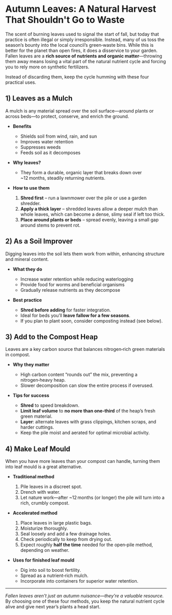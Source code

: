 # Autumn Leaves: A Natural Harvest That Shouldn't Go to Waste

The scent of burning leaves used to signal the start of fall, but today that practice is often illegal or simply irresponsible. Instead, many of us toss the season’s bounty into the local council’s green‑waste bins. While this is better for the planet than open fires, it does a disservice to your garden. Fallen leaves are a **rich source of nutrients and organic matter**—throwing them away means losing a vital part of the natural nutrient cycle and forcing you to rely more on synthetic fertilizers.

Instead of discarding them, keep the cycle humming with these four practical uses.

## 1) Leaves as a Mulch

A mulch is any material spread over the soil surface—around plants or across beds—to protect, conserve, and enrich the ground.

- **Benefits**  
  - Shields soil from wind, rain, and sun  
  - Improves water retention  
  - Suppresses weeds  
  - Feeds soil as it decomposes

- **Why leaves?**  
  - They form a durable, organic layer that breaks down over ~12 months, steadily returning nutrients.

- **How to use them**  
  1. **Shred first** – run a lawnmower over the pile or use a garden shredder.  
  2. **Apply a thick layer** – shredded leaves allow a deeper mulch than whole leaves, which can become a dense, slimy seal if left too thick.  
  3. **Place around plants or beds** – spread evenly, leaving a small gap around stems to prevent rot.

## 2) As a Soil Improver

Digging leaves into the soil lets them work from within, enhancing structure and mineral content.

- **What they do**  
  - Increase water retention while reducing waterlogging  
  - Provide food for worms and beneficial organisms  
  - Gradually release nutrients as they decompose

- **Best practice**  
  - **Shred before adding** for faster integration.  
  - Ideal for beds you’ll **leave fallow for a few seasons**.  
  - If you plan to plant soon, consider composting instead (see below).

## 3) Add to the Compost Heap

Leaves are a key carbon source that balances nitrogen‑rich green materials in compost.

- **Why they matter**  
  - High carbon content “rounds out” the mix, preventing a nitrogen‑heavy heap.  
  - Slower decomposition can slow the entire process if overused.

- **Tips for success**  
  - **Shred** to speed breakdown.  
  - **Limit leaf volume** to **no more than one‑third** of the heap’s fresh green material.  
  - **Layer**: alternate leaves with grass clippings, kitchen scraps, and harder cuttings.  
  - Keep the pile moist and aerated for optimal microbial activity.

## 4) Make Leaf Mould

When you have more leaves than your compost can handle, turning them into leaf mould is a great alternative.

- **Traditional method**  
  1. Pile leaves in a discreet spot.  
  2. Drench with water.  
  3. Let nature work—after ~12 months (or longer) the pile will turn into a rich, crumbly compost.

- **Accelerated method**  
  1. Place leaves in large plastic bags.  
  2. Moisturize thoroughly.  
  3. Seal loosely and add a few drainage holes.  
  4. Check periodically to keep from drying out.  
  5. Expect roughly **half the time** needed for the open‑pile method, depending on weather.

- **Uses for finished leaf mould**  
  - Dig into soil to boost fertility.  
  - Spread as a nutrient‑rich mulch.  
  - Incorporate into containers for superior water retention.

---

*Fallen leaves aren’t just an autumn nuisance—they’re a valuable resource.* By choosing one of these four methods, you keep the natural nutrient cycle alive and give next year’s plants a head start.